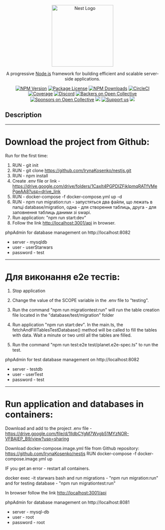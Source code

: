 <p align="center">
  <a href="http://nestjs.com/" target="blank"><img src="https://nestjs.com/img/logo-small.svg" width="200" alt="Nest Logo" /></a>
</p>

[circleci-image]: https://img.shields.io/circleci/build/github/nestjs/nest/master?token=abc123def456
[circleci-url]: https://circleci.com/gh/nestjs/nest

  <p align="center">A progressive <a href="http://nodejs.org" target="_blank">Node.js</a> framework for building efficient and scalable server-side applications.</p>
    <p align="center">
<a href="https://www.npmjs.com/~nestjscore" target="_blank"><img src="https://img.shields.io/npm/v/@nestjs/core.svg" alt="NPM Version" /></a>
<a href="https://www.npmjs.com/~nestjscore" target="_blank"><img src="https://img.shields.io/npm/l/@nestjs/core.svg" alt="Package License" /></a>
<a href="https://www.npmjs.com/~nestjscore" target="_blank"><img src="https://img.shields.io/npm/dm/@nestjs/common.svg" alt="NPM Downloads" /></a>
<a href="https://circleci.com/gh/nestjs/nest" target="_blank"><img src="https://img.shields.io/circleci/build/github/nestjs/nest/master" alt="CircleCI" /></a>
<a href="https://coveralls.io/github/nestjs/nest?branch=master" target="_blank"><img src="https://coveralls.io/repos/github/nestjs/nest/badge.svg?branch=master#9" alt="Coverage" /></a>
<a href="https://discord.gg/G7Qnnhy" target="_blank"><img src="https://img.shields.io/badge/discord-online-brightgreen.svg" alt="Discord"/></a>
<a href="https://opencollective.com/nest#backer" target="_blank"><img src="https://opencollective.com/nest/backers/badge.svg" alt="Backers on Open Collective" /></a>
<a href="https://opencollective.com/nest#sponsor" target="_blank"><img src="https://opencollective.com/nest/sponsors/badge.svg" alt="Sponsors on Open Collective" /></a>
  <a href="https://paypal.me/kamilmysliwiec" target="_blank"><img src="https://img.shields.io/badge/Donate-PayPal-ff3f59.svg"/></a>
    <a href="https://opencollective.com/nest#sponsor"  target="_blank"><img src="https://img.shields.io/badge/Support%20us-Open%20Collective-41B883.svg" alt="Support us"></a>
  <a href="https://twitter.com/nestframework" target="_blank"><img src="https://img.shields.io/twitter/follow/nestframework.svg?style=social&label=Follow"></a>
</p>
  <!--[![Backers on Open Collective](https://opencollective.com/nest/backers/badge.svg)](https://opencollective.com/nest#backer)
  [![Sponsors on Open Collective](https://opencollective.com/nest/sponsors/badge.svg)](https://opencollective.com/nest#sponsor)-->

## Description

---------------------------------------------------------------------------------------------------------------

# Download the project from Github:

Run for the first time:
1. RUN - git init
2. RUN - git clone https://github.com/IrynaKosenko/nestjs.git
3. RUN - npm install
4. Create .env file or link - https://drive.google.com/drive/folders/1CaxIt4PGPDIZFikIpmqRATfVMePgeAA8?usp=drive_link
5. RUN - docker-compose -f docker-compose.yml up -d
6. RUN - npm run migration:run - запустяться два файли, що лежать в папці database/migration, одна - для створення таблиць, друга - для заповнення таблиць даними зі swapi.
7. Run application: "npm run start:dev"
8. Follow the link <http://localhost:3001/api> in browser.

phpAdmin for database management on http://localhost:8082
- server - mysqldb
- user - userStarwars
- password - test

---------------------------------------------------------------------------------------------------------------

# Для виконання е2е тестів:
1. Stop application

2. Change the value of the SCOPE variable in the .env file to "testing".

4. Run the command "npm run migrationtest:run" will run the table creation file located in the "database/test/migration" folder

5. Run application "npm run start:dev". In the main.ts, the fetchAndFillTablesTestDatabase() method will be called to fill the tables with data. Wait a minute or two until all the tables are filled.

6. Run the command "npm run test:e2e test/planet.e2e-spec.ts" to run the test.

phpAdmin for test database management on http://localhost:8082
- server - testdb
- user - userTest
- password - test

--------------------------------------------------------------------------------------------------------------

# Run application and databases in containers:

Download and add to the project .env file - <https://drive.google.com/file/d/1lldbCYgM7Wvgb51MYzNOR-VFBAIEP_B9/view?usp=sharing>

Download docker-compose.image.yml file from Github repository: <https://github.com/IrynaKosenko/nestjs>
RUN docker-compose -f docker-compose.image.yml up

IF you get an error - restart all containers.

docker exec -it starwars bash
and run migrations  -  "npm run migration:run"
and for testing database - "npm run migrationtest:run"

In browser follow the link <http://localhost:3001/api>

phpAdmin for database management on http://localhost:8081
- server - mysql-db
- user - root
- password - root
